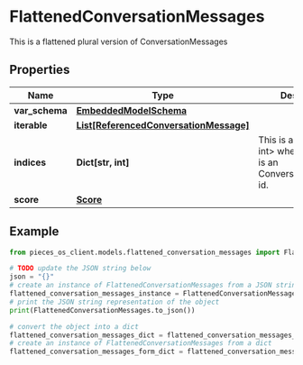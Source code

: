 # FlattenedConversationMessages

This is a flattened plural version of ConversationMessages

## Properties

Name | Type | Description | Notes
------------ | ------------- | ------------- | -------------
**var_schema** | [**EmbeddedModelSchema**](EmbeddedModelSchema) |  | [optional] 
**iterable** | [**List[ReferencedConversationMessage]**](ReferencedConversationMessage) |  | 
**indices** | **Dict[str, int]** | This is a Map&lt;String, int&gt; where the the key is an ConversationMessage id. | [optional] 
**score** | [**Score**](Score) |  | [optional] 

## Example

```python
from pieces_os_client.models.flattened_conversation_messages import FlattenedConversationMessages

# TODO update the JSON string below
json = "{}"
# create an instance of FlattenedConversationMessages from a JSON string
flattened_conversation_messages_instance = FlattenedConversationMessages.from_json(json)
# print the JSON string representation of the object
print(FlattenedConversationMessages.to_json())

# convert the object into a dict
flattened_conversation_messages_dict = flattened_conversation_messages_instance.to_dict()
# create an instance of FlattenedConversationMessages from a dict
flattened_conversation_messages_form_dict = flattened_conversation_messages.from_dict(flattened_conversation_messages_dict)
```



